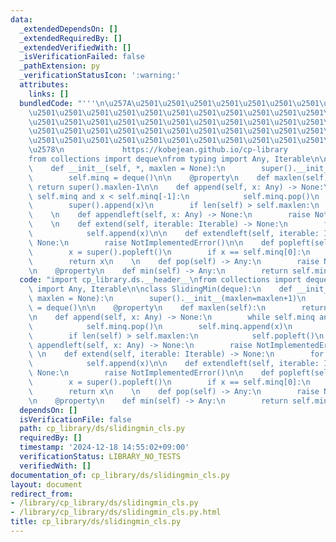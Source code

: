 ```yaml
---
data:
  _extendedDependsOn: []
  _extendedRequiredBy: []
  _extendedVerifiedWith: []
  _isVerificationFailed: false
  _pathExtension: py
  _verificationStatusIcon: ':warning:'
  attributes:
    links: []
  bundledCode: "'''\n\u257A\u2501\u2501\u2501\u2501\u2501\u2501\u2501\u2501\u2501\u2501\
    \u2501\u2501\u2501\u2501\u2501\u2501\u2501\u2501\u2501\u2501\u2501\u2501\u2501\
    \u2501\u2501\u2501\u2501\u2501\u2501\u2501\u2501\u2501\u2501\u2501\u2501\u2501\
    \u2501\u2501\u2501\u2501\u2501\u2501\u2501\u2501\u2501\u2501\u2501\u2501\u2501\
    \u2501\u2501\u2501\u2501\u2501\u2501\u2501\u2501\u2501\u2501\u2501\u2501\u2501\
    \u2578\n             https://kobejean.github.io/cp-library               \n'''\n\
    from collections import deque\nfrom typing import Any, Iterable\n\nclass SlidingMin(deque):\n\
    \    def __init__(self, *, maxlen = None):\n        super().__init__(maxlen=maxlen+1)\n\
    \        self.minq = deque()\n\n    @property\n    def maxlen(self):\n       \
    \ return super().maxlen-1\n\n    def append(self, x: Any) -> None:\n        while\
    \ self.minq and x < self.minq[-1]:\n            self.minq.pop()\n        self.minq.append(x)\n\
    \        super().append(x)\n        if len(self) > self.maxlen:\n            self.popleft()\n\
    \    \n    def appendleft(self, x: Any) -> None:\n        raise NotImplementedError()\n\
    \    \n    def extend(self, iterable: Iterable) -> None:\n        for x in iterable:\n\
    \            self.append(x)\n\n    def extendleft(self, iterable: Iterable) ->\
    \ None:\n        raise NotImplementedError()\n\n    def popleft(self) -> Any:\n\
    \        x = super().popleft()\n        if x == self.minq[0]:\n            self.minq.popleft()\n\
    \        return x\n    \n    def pop(self) -> Any:\n        raise NotImplementedError()\n\
    \n    @property\n    def min(self) -> Any:\n        return self.minq[0]\n"
  code: "import cp_library.ds.__header__\nfrom collections import deque\nfrom typing\
    \ import Any, Iterable\n\nclass SlidingMin(deque):\n    def __init__(self, *,\
    \ maxlen = None):\n        super().__init__(maxlen=maxlen+1)\n        self.minq\
    \ = deque()\n\n    @property\n    def maxlen(self):\n        return super().maxlen-1\n\
    \n    def append(self, x: Any) -> None:\n        while self.minq and x < self.minq[-1]:\n\
    \            self.minq.pop()\n        self.minq.append(x)\n        super().append(x)\n\
    \        if len(self) > self.maxlen:\n            self.popleft()\n    \n    def\
    \ appendleft(self, x: Any) -> None:\n        raise NotImplementedError()\n   \
    \ \n    def extend(self, iterable: Iterable) -> None:\n        for x in iterable:\n\
    \            self.append(x)\n\n    def extendleft(self, iterable: Iterable) ->\
    \ None:\n        raise NotImplementedError()\n\n    def popleft(self) -> Any:\n\
    \        x = super().popleft()\n        if x == self.minq[0]:\n            self.minq.popleft()\n\
    \        return x\n    \n    def pop(self) -> Any:\n        raise NotImplementedError()\n\
    \n    @property\n    def min(self) -> Any:\n        return self.minq[0]\n"
  dependsOn: []
  isVerificationFile: false
  path: cp_library/ds/slidingmin_cls.py
  requiredBy: []
  timestamp: '2024-12-18 14:55:02+09:00'
  verificationStatus: LIBRARY_NO_TESTS
  verifiedWith: []
documentation_of: cp_library/ds/slidingmin_cls.py
layout: document
redirect_from:
- /library/cp_library/ds/slidingmin_cls.py
- /library/cp_library/ds/slidingmin_cls.py.html
title: cp_library/ds/slidingmin_cls.py
---
```

